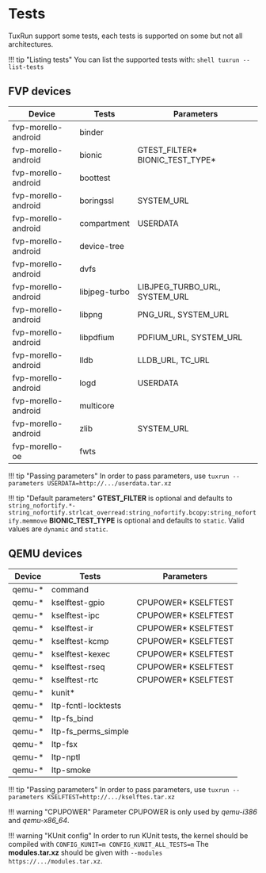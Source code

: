 # Tests

TuxRun support some tests, each tests is supported on some but not all architectures.

!!! tip "Listing tests"
    You can list the supported tests with:
    ```shell
    tuxrun --list-tests
    ```

## FVP devices

Device              | Tests        | Parameters                       |
--------------------|--------------|----------------------------------|
fvp-morello-android | binder       |                                  |
fvp-morello-android | bionic       | GTEST_FILTER\* BIONIC_TEST_TYPE\*|
fvp-morello-android | boottest     |                                  |
fvp-morello-android | boringssl    | SYSTEM_URL                       |
fvp-morello-android | compartment  | USERDATA                         |
fvp-morello-android | device-tree  |                                  |
fvp-morello-android | dvfs         |                                  |
fvp-morello-android | libjpeg-turbo| LIBJPEG_TURBO_URL, SYSTEM_URL    |
fvp-morello-android | libpng       | PNG_URL, SYSTEM_URL              |
fvp-morello-android | libpdfium    | PDFIUM_URL, SYSTEM_URL           |
fvp-morello-android | lldb         | LLDB_URL, TC_URL                 |
fvp-morello-android | logd         | USERDATA                         |
fvp-morello-android | multicore    |                                  |
fvp-morello-android | zlib         | SYSTEM_URL                       |
fvp-morello-oe      | fwts         |                                  |

!!! tip "Passing parameters"
    In order to pass parameters, use `tuxrun --parameters USERDATA=http://.../userdata.tar.xz`

!!! tip "Default parameters"
    **GTEST_FILTER** is optional and defaults to
    ```
    string_nofortify.*-string_nofortify.strlcat_overread:string_nofortify.bcopy:string_nofortify.memmove
    ```
    **BIONIC_TEST_TYPE** is optional and defaults to `static`. Valid values are `dynamic` and `static`.

## QEMU devices

Device  | Tests               | Parameters           |
--------|---------------------|----------------------|
qemu-\* | command             |                      |
qemu-\* | kselftest-gpio      | CPUPOWER\* KSELFTEST |
qemu-\* | kselftest-ipc       | CPUPOWER\* KSELFTEST |
qemu-\* | kselftest-ir        | CPUPOWER\* KSELFTEST |
qemu-\* | kselftest-kcmp      | CPUPOWER\* KSELFTEST |
qemu-\* | kselftest-kexec     | CPUPOWER\* KSELFTEST |
qemu-\* | kselftest-rseq      | CPUPOWER\* KSELFTEST |
qemu-\* | kselftest-rtc       | CPUPOWER\* KSELFTEST |
qemu-\* | kunit\*             |                      |
qemu-\* | ltp-fcntl-locktests |                      |
qemu-\* | ltp-fs_bind         |                      |
qemu-\* | ltp-fs_perms_simple |                      |
qemu-\* | ltp-fsx             |                      |
qemu-\* | ltp-nptl            |                      |
qemu-\* | ltp-smoke           |                      |

!!! tip "Passing parameters"
    In order to pass parameters, use `tuxrun --parameters KSELFTEST=http://.../kselftes.tar.xz`

!!! warning "CPUPOWER"
    Parameter CPUPOWER is only used by *qemu-i386* and *qemu-x86_64*.

!!! warning "KUnit config"
    In order to run KUnit tests, the kernel should be compiled with
    ```
    CONFIG_KUNIT=m
    CONFIG_KUNIT_ALL_TESTS=m
    ```
    The **modules.tar.xz** should be given with `--modules https://.../modules.tar.xz`.
